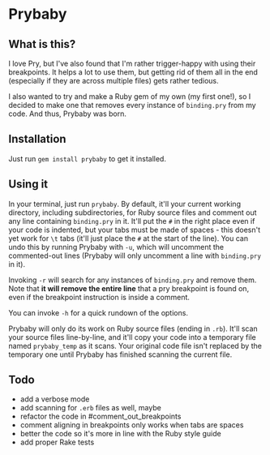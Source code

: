 # Prybaby

## What is this?

I love Pry, but I've also found that I'm rather trigger-happy with using their breakpoints. It helps a lot to use them, but getting rid of them all in the end (especially if they are across multiple files) gets rather tedious.

I also wanted to try and make a Ruby gem of my own (my first one!), so I decided to make one that removes every instance of `binding.pry` from my code. And thus, Prybaby was born.

## Installation

Just run `gem install prybaby` to get it installed.

## Using it

In your terminal, just run `prybaby`. By default, it'll your current working directory, including subdirectories, for Ruby source files and comment out any line containing `binding.pry` in it. It'll put the `#` in the right place even if your code is indented, but your tabs must be made of spaces - this doesn't yet work for `\t` tabs (it'll just place the `#` at the start of the line). You can undo this by running Prybaby with `-u`, which will uncomment the commented-out lines (Prybaby will only uncomment a line with `binding.pry` in it).

Invoking `-r` will search for any instances of `binding.pry` and remove them. Note that **it will remove the entire line** that a pry breakpoint is found on, even if the breakpoint instruction is inside a comment. 

You can invoke `-h` for a quick rundown of the options.

Prybaby will only do its work on Ruby source files (ending in `.rb`). It'll scan your source files line-by-line, and it'll copy your code into a temporary file named `prybaby_temp` as it scans. Your original code file isn't replaced by the temporary one until Prybaby has finished scanning the current file.

## Todo

- add a verbose mode
- add scanning for `.erb` files as well, maybe
- refactor the code in #comment_out_breakpoints
- comment aligning in breakpoints only works when tabs are spaces
- better the code so it's more in line with the Ruby style guide
- add proper Rake tests